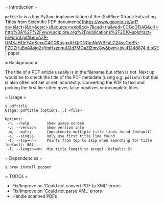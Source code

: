 = Introduction =

`pdftitle` is a tiny Python implementation of the (SciPlore Xtract: Extracting Titles from Scientific PDF documents)[https://www.google.se/url?sa=t&rct=j&q=&esrc=s&source=web&cd=7&cad=rja&ved=0CGcQFjAG&url=http%3A%2F%2Fwww.sciplore.org%2Fpublications%2F2010-splxtract-preprint.pdf&ei=AZP-UMXJHOeF4gSexoG4CQ&usg=AFQjCNGmNpWBFaLG24ssOdBN-FZDZHuBeA&sig2=YmHxznnuU2d7MOaZIZmvGw&bvm=bv.41248874,d.bGE] paper.

= Background =

The title of a PDF article usually is in the filename but often is not. Next up would be to check the title of the PDF metadata (using e.g. `pdfinfo`) but this is also often not set or set incorrectly. Converting the PDF to text and picking the first line often gives false positives or incomplete titles.

= Usage =

    $ pdftitle
    Usage: pdftitle [options...] <file>
    
    Options:
     -h, --help        Show usage screen
     -v, --version     Show version info
     -m, --multi       Concatenate multiple title lines found (default)
     -s, --single      Only use first title line found
     -t, --top=<n>     Points from top to skip when searching for title (default: 80)
     -l, --length=<n>  Min title length to accept (default: 5)

= Dependencies =

    $ brew install popper

= TODOs =

  * Fix/Improve on 'Could not convert PDF to XML' errors
  * Fix/Improve on 'Could not parse XML' errors
  * Handle scanned PDFs
